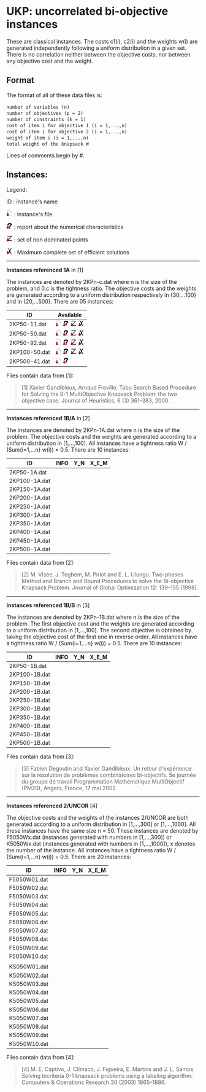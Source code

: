 # UKP: uncorrelated bi-objective instances 
These are classical instances. 
The costs c1(i), c2(i) and the weights w(i) are generated independently following a uniform distribution in a given set. 
There is no correlation neither between the objective costs, nor between any objective cost and the weight.

## Format
The format of all of these data files is:

    number of variables (n)
    number of objectives (p = 2)
    number of constraints (k = 1)
    cost of item i for objective 1 (i = 1,...,n)
    cost of item i for objective 2 (i = 1,...,n)
    weight of item i (i = 1,...,n)
    total weight of the knapsack W

Lines of comments begin by #.



## Instances:
 
Legend:

ID : instance's name

[![instance file](./img/icon/dl-instance.png "instance file")](../instance) : instance's file 

![INFO file](./img/icon/dl-info.png "INFO file") : report about the numerical characteristics

![Y_N file](./img/icon/dl-z.png "Y_N file") : set of non dominated points

![X_E_M file](./img/icon/dl-x.png "X_E_M file") : Maximum complete set of efficient solutions


***


**Instances referenced 1A** in [1]

The instances are denoted by 2KPn-c.dat where n is the size of the problem, and 0.c is the tightness ratio. 
The objective costs and the weights are generated according to a uniform distribution respectively in {30,...100} and in {20,...500}. 
There are 05 instances:

| ID            | Available | 
| ------------- | --------- |
| 2KP50-11.dat  | ![instance file](./img/icon/dl-instance.png "instance file") ![INFO file](./img/icon/dl-info.png "INFO file")   ![Y_N file](./img/icon/dl-z.png "Y_N file")  ![X_E_M file](./img/icon/dl-x.png "X_E_M file") |
| 2KP50-50.dat  | ![instance file](./img/icon/dl-instance.png "instance file") ![INFO file](./img/icon/dl-info.png "INFO file")   ![Y_N file](./img/icon/dl-z.png "Y_N file")  ![X_E_M file](./img/icon/dl-x.png "X_E_M file") |
| 2KP50-92.dat  | ![instance file](./img/icon/dl-instance.png "instance file") ![INFO file](./img/icon/dl-info.png "INFO file")   ![Y_N file](./img/icon/dl-z.png "Y_N file")  ![X_E_M file](./img/icon/dl-x.png "X_E_M file") |
| 2KP100-50.dat | ![instance file](./img/icon/dl-instance.png "instance file") ![INFO file](./img/icon/dl-info.png "INFO file")   ![Y_N file](./img/icon/dl-z.png "Y_N file")  ![X_E_M file](./img/icon/dl-x.png "X_E_M file") |   
| 2KP500-41.dat | ![instance file](./img/icon/dl-instance.png "instance file") ![INFO file](./img/icon/dl-info.png "INFO file")  |

Files contain data from [1]:

> [1] Xavier Gandibleux, Arnaud Freville. Tabu Search Based Procedure for Solving the 0-1 MultiObjective Knapsack Problem: the two objective case. Journal of Heuristics, 6 (3) 361-383, 2000.


***


**Instances referenced 1B/A** in [2]

The instances are denoted by 2KPn-1A.dat where n is the size of the problem. 
The objective costs and the weights are generated according to a uniform distribution in [1,...,100]. 
All instances have a tightness ratio W / (Sum{i=1,...n} w(i)) = 0.5.
There are 10 instances:

| ID            | INFO  | Y_N   | X_E_M | 
| ------------- | ----- | ----- | ----- |
| 2KP50-1A.dat  |
| 2KP100-1A.dat |
| 2KP150-1A.dat |
| 2KP200-1A.dat |
| 2KP250-1A.dat |
| 2KP300-1A.dat |
| 2KP350-1A.dat |
| 2KP400-1A.dat |
| 2KP450-1A.dat |
| 2KP500-1A.dat |

Files contain data from [2]:

> [2] M. Visée, J. Teghem, M. Pirlot and E. L. Ulungu. Two-phases Method and Branch and Bound Procedures to solve the Bi-objective Knapsack Problem. Journal of Global Optimization 12: 139–155 (1998).


***


**Instances referenced 1B/B** in [3]

The instances are denoted by 2KPn-1B.dat where n is the size of the problem. 
The first objective cost and the weights are generated according to a uniform distribution in [1,...,100]. 
The second objective is obtained by taking the objective cost of the first one in reverse order. 
All instances have a tightness ratio W / (Sum{i=1,...n} w(i)) = 0.5.
There are 10 instances:

| ID            | INFO  | Y_N   | X_E_M | 
| ------------- | ----- | ----- | ----- |
| 2KP50-1B.dat  |    
| 2KP100-1B.dat | 
| 2KP150-1B.dat | 
| 2KP200-1B.dat | 
| 2KP250-1B.dat | 
| 2KP300-1B.dat | 
| 2KP350-1B.dat | 
| 2KP400-1B.dat | 
| 2KP450-1B.dat | 
| 2KP500-1B.dat | 

Files contain data from [3]:

> [3] Fabien Degoutin and Xavier Gandibleux. Un retour d'expérience sur la résolution de problèmes combinatoires bi-objectifs. 5e journée du groupe de travail Programmation Mathématique MultiObjectif (PM20), Angers, France, 17 mai 2002.

    
***


**Instances referenced 2/UNCOR** [4]    

The objective costs and the weights of the instances 2/UNCOR are both generated according to a uniform distribution in [1,...,300] or [1,...,1000]. 
All these instances have the same size n = 50. 
These instances are denoted by F5050Wx.dat (instances generated with numbers in [1,...,300]) or K5050Wx.dat (instances generated with numbers in [1,...,1000]), x denotes the number of the instance. 
All instances have a tightness ratio W / (Sum{i=1,...n} w(i)) = 0.5.
There are 20 instances:

| ID            | INFO  | Y_N   | X_E_M | 
| ------------- | ----- | ----- | ----- |
| F5050W01.dat  | 
| F5050W02.dat  | 
| F5050W03.dat  | 
| F5050W04.dat  | 
| F5050W05.dat  | 
| F5050W06.dat  | 
| F5050W07.dat  | 
| F5050W08.dat  | 
| F5050W09.dat  | 
| F5050W10.dat  | 
|               | 
| K5050W01.dat  | 
| K5050W02.dat  | 
| K5050W03.dat  | 
| K5050W04.dat  | 
| K5050W05.dat  | 
| K5050W06.dat  | 
| K5050W07.dat  | 
| K5050W08.dat  | 
| K5050W09.dat  | 
| K5050W10.dat  | 
    
Files contain data from [4]:

> [4] M. E. Captivo, J. Clímaco, J. Figueira, E. Martins and J. L. Santos. Solving bicriteria 0-1 knapsack problems using a labeling algorithm. Computers & Operations Research 30 (2003) 1865–1886.

